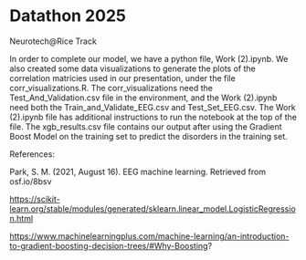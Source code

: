 # Datathon 2025
Neurotech@Rice Track

In order to complete our model, we have a python file, Work (2).ipynb. We also created some data visualizations to generate the plots of the correlation matricies used in our presentation, under the file corr_visualizations.R. The corr_visualizations need the Test_And_Validation.csv file in the environment, and the Work (2).ipynb need both the Train_and_Validate_EEG.csv and Test_Set_EEG.csv. The Work (2).ipynb file has additional instructions to run the notebook at the top of the file. The xgb_results.csv file contains our output after using the Gradient Boost Model on the training set to predict the disorders in the training set.

References:

Park, S. M. (2021, August 16). EEG machine learning. Retrieved from osf.io/8bsv

https://scikit-learn.org/stable/modules/generated/sklearn.linear_model.LogisticRegression.html

https://www.machinelearningplus.com/machine-learning/an-introduction-to-gradient-boosting-decision-trees/#Why-Boosting?
